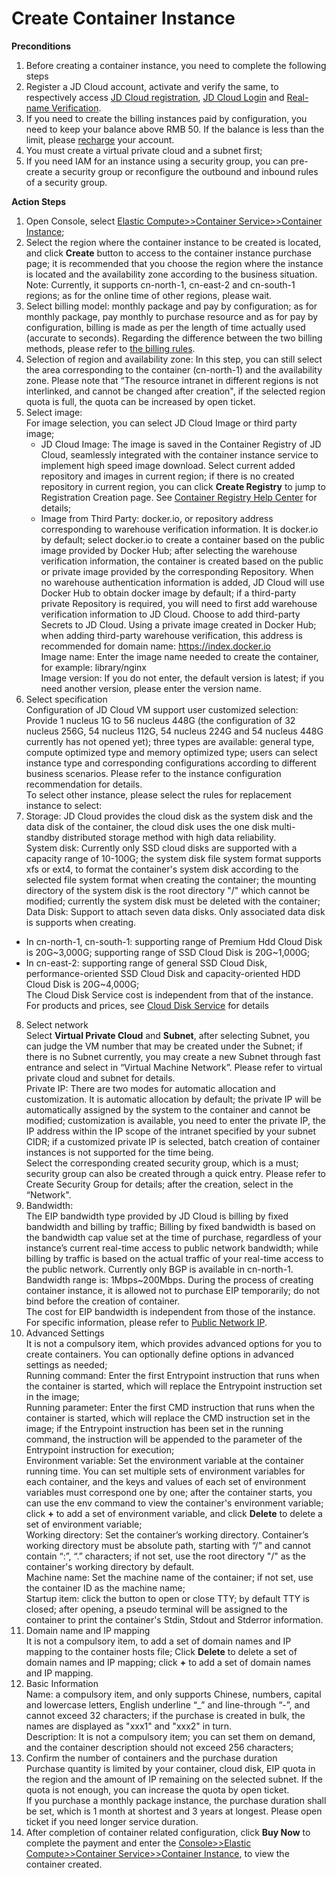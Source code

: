 # Create Container Instance

**Preconditions**

1. Before creating a container instance, you need to complete the following steps  
2. Register a JD Cloud account, activate and verify the same, to respectively access [JD Cloud registration](https://accounts.jdcloud.com/p/regPage?source=jdcloud%26ReturnUrl=%2f%2fuc.jdcloud.com%2fpassport%2fcomplete%3freturnUrl%3d//www.jdcloud.com/), [JD Cloud Login](https://console.jdcloud.com/overview) and [Real-name Verification](https://uc.jdcloud.com/account/verify).  
3. If you need to create the billing instances paid by configuration, you need to keep your balance above RMB 50. If the balance is less than the limit, please [recharge](https://uc.jdcloud.com/cost/capital/recharg) your account.  
4. You must create a virtual private cloud and a subnet first;  
5. If you need IAM for an instance using a security group, you can pre-create a security group or reconfigure the outbound and inbound rules of a security group.  

**Action Steps**

 1. Open Console, select [Elastic Compute>>Container Service>>Container Instance](https://cns-console.jdcloud.com/host/container/list);  
 2. Select the region where the container instance to be created is located, and click **Create** button to access to the container instance purchase page; it is recommended that you choose the region where the instance is located and the availability zone according to the business situation.  
 Note: Currently, it supports cn-north-1, cn-east-2 and cn-south-1 regions; as for the online time of other regions, please wait.  
 3. Select billing model: monthly package and pay by configuration; as for monthly package, pay monthly to purchase resource and as for pay by configuration, billing is made as per the length of time actually used (accurate to seconds). Regarding the difference between the two billing methods, please refer to [the billing rules](https://docs.jdcloud.com/en/native-container/billing-rules).  
 4. Selection of region and availability zone: In this step, you can still select the area corresponding to the container (cn-north-1) and the availability zone. Please note that “The resource intranet in different regions is not interlinked, and cannot be changed after creation", if the selected region quota is full, the quota can be increased by open ticket.  
 5. Select image:  
    For image selection, you can select JD Cloud Image or third party image;  
    - JD Cloud Image: The image is saved in the Container Registry of JD Cloud, seamlessly integrated with the container instance service to implement high speed image download. Select current added repository and images in current region; if there is no created repository in current region, you can click **Create Registry** to jump to Registration Creation page. See [Container Registry Help Center](https://docs.jdcloud.com/en/container-registry/product-overview) for details;  
    - Image from Third Party: docker.io, or repository address corresponding to warehouse verification information. It is docker.io by default; select docker.io to create a container based on the public image provided by Docker Hub; after selecting the warehouse verification information, the container is created based on the public or private image provided by the corresponding Repository. When no warehouse authentication information is added, JD Cloud will use Docker Hub to obtain docker image by default; if a third-party private Repository is required, you will need to first add warehouse verification information to JD Cloud. Choose to add third-party Secrets to JD Cloud. Using a private image created in Docker Hub; when adding third-party warehouse verification, this address is recommended for domain name: https://index.docker.io     
 Image name: Enter the image name needed to create the container, for example: library/nginx  
 Image version: If you do not enter, the default version is latest; if you need another version, please enter the version name.  
 6. Select specification  
Configuration of JD Cloud VM support user customized selection: Provide 1 nucleus 1G to 56 nucleus 448G (the configuration of 32 nucleus 256G, 54 nucleus 112G, 54 nucleus 224G and 54 nucleus 448G currently has not opened yet); three types are available: general type, compute optimized type and memory optimized type; users can select instance type and corresponding configurations according to different business scenarios. Please refer to the instance configuration recommendation for details.  
To select other instance, please select the rules for replacement instance to select:  
 7. Storage: JD Cloud provides the cloud disk as the system disk and the data disk of the container, the cloud disk uses the one disk multi-standby distributed storage method with high data reliability.                
System disk: Currently only SSD cloud disks are supported with a capacity range of 10-100G; the system disk file system format supports xfs or ext4, to format the container's system disk according to the selected file system format when creating the container; the mounting directory of the system disk is the root directory "/" which cannot be modified; currently the system disk must be deleted with the container;    
Data Disk: Support to attach seven data disks. Only associated data disk is supports when creating.      
  - In cn-north-1, cn-south-1: supporting range of Premium Hdd Cloud Disk is 20G~3,000G; supporting range of SSD Cloud Disk is 20G~1,000G;  
  - In cn-east-2: supporting range of general SSD Cloud Disk, performance-oriented SSD Cloud Disk and capacity-oriented HDD Cloud Disk is 20G~4,000G;  
  The Cloud Disk Service cost is independent from that of the instance. For products and prices, see [Cloud Disk Service](https://docs.jdcloud.com/en/cloud-disk-service/product-overview) for details   
 8. Select network  
Select **Virtual Private Cloud** and **Subnet**, after selecting Subnet, you can judge the VM number that may be created under the Subnet; if there is no Subnet currently, you may create a new Subnet through fast entrance and select in “Virtual Machine Network”. Please refer to virtual private cloud and subnet for details.  
Private IP: There are two modes for automatic allocation and customization. It is automatic allocation by default; the private IP will be automatically assigned by the system to the container and cannot be modified; customization is available, you need to enter the private IP, the IP address within the IP scope of the intranet specified by your subnet CIDR; if a customized private IP is selected, batch creation of container instances is not supported for the time being.  
Select the corresponding created security group, which is a must; security group can also be created through a quick entry. Please refer to Create Security Group for details; after the creation, select in the “Network".   
 9. Bandwidth:  
The EIP bandwidth type provided by JD Cloud is billing by fixed bandwidth and billing by traffic; Billing by fixed bandwidth is based on the bandwidth cap value set at the time of purchase, regardless of your instance’s current real-time access to public network bandwidth; while billing by traffic is based on the actual traffic of your real-time access to the public network. Currently only BGP is available in cn-north-1.  
Bandwidth range is: 1Mbps~200Mbps. During the process of creating container instance, it is allowed not to purchase EIP temporarily; do not bind before the creation of container.  
 The cost for EIP bandwidth is independent from those of the instance. For specific information, please refer to [Public Network IP](https://docs.jdcloud.com/en/elastic-ip/product-overview).
 10. Advanced Settings  
It is not a compulsory item, which provides advanced options for you to create containers. You can optionally define options in advanced settings as needed;  
Running command: Enter the first Entrypoint instruction that runs when the container is started, which will replace the Entrypoint instruction set in the image;  
Running parameter: Enter the first CMD instruction that runs when the container is started, which will replace the CMD instruction set in the image; if the Entrypoint instruction has been set in the running command, the instruction will be appended to the parameter of the Entrypoint instruction for execution;  
Environment variable: Set the environment variable at the container running time. You can set multiple sets of environment variables for each container, and the keys and values of each set of environment variables must correspond one by one; after the container starts, you can use the env command to view the container's environment variable; click **+** to add a set of environment variable, and click **Delete** to delete a set of environment variable;  
Working directory: Set the container’s working directory. Container’s working directory must be absolute path, starting with “/” and cannot contain “:”, “.” characters; if not set, use the root directory "/" as the container's working directory by default.  
Machine name: Set the machine name of the container; if not set, use the container ID as the machine name;  
Startup item: click the button to open or close TTY; by default TTY is closed; after opening, a pseudo terminal will be assigned to the container to print the container's Stdin, Stdout and Stderror information.  
 11. Domain name and IP mapping  
It is not a compulsory item, to add a set of domain names and IP mapping to the container hosts file; Click **Delete** to delete a set of domain names and IP mapping; click **+** to add a set of domain names and IP mapping.  
 12. Basic Information  
Name: a compulsory item, and only supports Chinese, numbers, capital and lowercase letters, English underline “_” and line-through “-”, and cannot exceed 32 characters; if the purchase is created in bulk, the names are displayed as "xxx1" and "xxx2" in turn.   
Description: It is not a compulsory item; you can set them on demand, and the container description should not exceed 256 characters;  
 13. Confirm the number of containers and the purchase duration  
Purchase quantity is limited by your container, cloud disk, EIP quota in the region and the amount of IP remaining on the selected subnet. If the quota is not enough, you can increase the quota by open ticket.  
If you purchase a monthly package instance, the purchase duration shall be set, which is 1 month at shortest and 3 years at longest. Please open ticket if you need longer service duration.  
  14. After completion of container related configuration, click **Buy Now** to complete the payment and enter the [Console>>Elastic Compute>>Container Service>>Container Instance](https://cns-console.jdcloud.com/host/container/list), to view the container created.  
